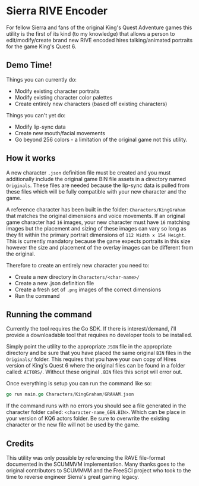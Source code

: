 # Sierra RIVE Encoder

For fellow Sierra and fans of the original King's Quest Adventure games this utility is the first of its kind (to my 
knowledge) that allows a person to edit/modify/create brand new RIVE encoded hires talking/animated
portraits for the game King's Quest 6.

## Demo Time!

Things you can currently do:

- Modify existing character portraits
- Modify existing character color palettes
- Create entirely new characters (based off existing characters)

Things you can't yet do:

- Modify lip-sync data
- Create new mouth/facial movements
- Go beyond 256 colors - a limitation of the original game not this utility.

## How it works

A new character `.json` definition file must be created and you must additionally include the original game BIN
file assets in a directory named `Originals`. These files are needed because the lip-sync data is pulled from
these files which will be fully compatible with your new character and the game.

A reference character has been built in the folder: `Characters/KingGraham` that matches the original dimensions
and voice movements. If an original game character had `16` images, your new character must have `16` matching images
but the placement and sizing of these images can vary so long as they fit within the primary portrait dimensions of
`112 Width x 154 Height`. This is currently mandatory because the game expects portraits in this size however the size
and placement of the overlay images can be different from the original.

Therefore to create an entirely new character you need to:

- Create a new directory in `Characters/<char-name>/`
- Create a new .json definition file
- Create a fresh set of `.png` images of the correct dimensions
- Run the command

## Running the command

Currently the tool requires the Go SDK. If there is interest/demand, i'll provide a downloadable tool that requires no 
developer tools to be installed.

Simply point the utility to the appropriate `JSON` file in the appropriate directory and be sure that you have placed the 
same original `BIN` files in the `Originals/` folder. This requires that you have your own copy of Hires version of 
King's Quest 6 where the original files can be found in a folder called: `ACTORS/`. Without these original `.BIN` files
this script will error out.

Once everything is setup you can run the command like so:

```go
go run main.go Characters/KingGraham/GRAHAM.json
```
If the command runs with no errors you should see a file generated in the character folder called:
`<character-name_GEN.BIN>`. Which can be place in your version of KQ6 actors folder. Be sure to overwrite the existing
character or the new file will not be used by the game.

## Credits

This utility was only possible by referencing the RAVE file-format documented in the SCUMMVM implementation. Many thanks
goes to the original contributors to SCUMMVM and the FreeSCI project who took to the time to reverse engineer Sierra's
great gaming legacy.